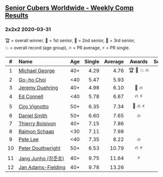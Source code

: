 <style>table {white-space: nowrap;}</style>

## [Senior Cubers Worldwide - Weekly Comp Results](/scw-comp/results/)
### 2x2x2 2020-03-31

<span style="white-space: nowrap;">🏆 = overall winner</span>, <span style="white-space: nowrap;">🥇 = 1st senior</span>, <span style="white-space: nowrap;">🥈 = 2nd senior</span>, <span style="white-space: nowrap;">🥉 = 3rd senior</span>, <span style="white-space: nowrap;">💥 = overall record (age group)</span>, <span style="white-space: nowrap;">🔥 = PR average</span>, <span style="white-space: nowrap;">⚡ = PR single</span>.

| # | Name | Age | Single | Average | Awards | Solve 1 | Solve 2 | Solve 3 | Solve 4 | Solve 5 | Video |
| :--: | :-- | :--: | --: | --: | :--: | --: | --: | --: | --: | --: | :-- |
| 1 | [Michael George](../../persons/michael_george/222.md) | 40+ | 4.29 | 4.76 | 🏆 🥇 💥 🔥 | 5.83 | 4.29 | 4.88 | 4.86 | 4.54 | [Link](https://www.facebook.com/events/637372103486119/permalink/637382556818407/) |
| 2 | [Go-ho Choi](../../persons/go_ho_choi/222.md) | <40 | 5.47 | 5.93 |  | 5.47 | 5.50 | 6.58 | 5.70 | 9.38 | [Link](https://www.facebook.com/events/637372103486119/permalink/641025749787421/) |
| 3 | [Jeremy Duehring](../../persons/jeremy_duehring/222.md) | 40+ | 4.98 | 6.10 | 🥈 🔥 | 5.68 | 4.98 | 7.45 | 5.81 | 6.81 | [Link](https://www.facebook.com/events/637372103486119/permalink/638302930059703/) |
| 4 | [Ed Connell](../../persons/ed_connell/222.md) | <40 | 5.78 | 6.67 | 🔥 ⚡ | 8.05 | 6.14 | 7.39 | 5.78 | 6.48 | [Link](https://www.facebook.com/events/637372103486119/permalink/638709733352356/) |
| 5 | [Ciro Vignotto](../../persons/ciro_vignotto/222.md) | 50+ | 6.35 | 7.34 | 🥉 🔥 ⚡ | 6.35 | 7.49 | 7.32 | 8.74 | 7.21 | [Link](https://www.facebook.com/events/637372103486119/permalink/637582320131764/) |
| 6 | [Daniel Smith](../../persons/daniel_smith/222.md) | 50+ | 6.60 | 7.65 | 🔥 | 6.99 | 7.90 | 9.91 | 8.07 | 6.60 | [Link](https://www.facebook.com/events/637372103486119/permalink/640639133159416/) |
| 7 | [Thierry Boisivon](../../persons/thierry_boisivon/222.md) | 40+ | 7.15 | 7.86 |  | 8.18 | 7.18 | 8.21 | 7.15 | 8.91 | [Link](https://www.facebook.com/events/637372103486119/permalink/639517979938198/) |
| 8 | [Raimon Schaap](../../persons/raimon_schaap/222.md) | <30 | 7.11 | 7.98 |  | 9.77 | 8.12 | 7.92 | 7.90 | 7.11 | [Link](https://www.facebook.com/events/637372103486119/permalink/637500390139957/) |
| 9 | [Pete Lee](../../persons/pete_lee/222.md) | <40 | 7.35 | 8.22 | 🔥 | 8.47 | 7.35 | 8.27 | 7.91 | 25.04 | [Link](https://www.facebook.com/events/637372103486119/permalink/639529199937076/) |
| 10 | [Peter Douthwright](../../persons/peter_douthwright/222.md) | 50+ | 6.53 | 10.79 | 🔥 ⚡ | 10.94 | 10.46 | 10.97 | 13.84 | 6.53 | [Link](https://www.facebook.com/events/637372103486119/permalink/641080066448656/) |
| 11 | [Jang Junho (장준호)](../../persons/jang_junho/222.md) | 40+ | 9.75 | 11.64 | ⚡ | 13.12 | 9.75 | 11.05 | 12.52 | 11.34 | [Link](https://www.facebook.com/events/637372103486119/permalink/637410080148988/) |
| 12 | [Jan Adams-Fielding](../../persons/jan_adams_fielding/222.md) | 40+ | 9.78 | 13.26 |  | 11.91 | 15.28 | 14.93 | 12.93 | 9.78 | [Link](https://www.facebook.com/events/637372103486119/permalink/641368433086486/) |

<!-- Global site tag (gtag.js) - Google Analytics -->
<script async src="https://www.googletagmanager.com/gtag/js?id=UA-86348435-3"></script>
<script>window.dataLayer = window.dataLayer || []; function gtag() {dataLayer.push(arguments);} gtag('js', new Date()); gtag('config', 'UA-86348435-3');</script>
